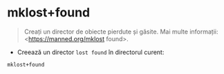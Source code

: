 # mklost+found

> Creați un director de obiecte pierdute și găsite.
> Mai multe informații: <https://manned.org/mklost found>.

- Creează un director `lost found` în directorul curent:

`mklost+found`

